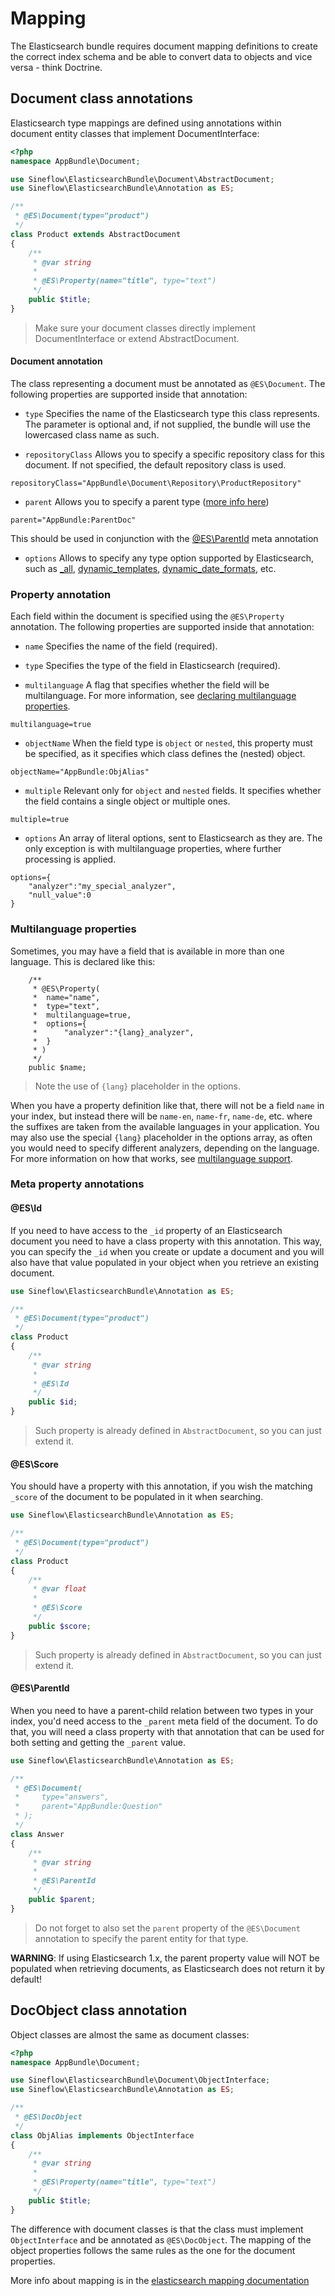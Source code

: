 # Mapping

The Elasticsearch bundle requires document mapping definitions to create the correct index schema and be able to convert data to objects and vice versa - think Doctrine. 

## Document class annotations

Elasticsearch type mappings are defined using annotations within document entity classes that implement DocumentInterface:
```php
<?php
namespace AppBundle\Document;

use Sineflow\ElasticsearchBundle\Document\AbstractDocument;
use Sineflow\ElasticsearchBundle\Annotation as ES;

/**
 * @ES\Document(type="product")
 */
class Product extends AbstractDocument
{
    /**
     * @var string
     *
     * @ES\Property(name="title", type="text")
     */
    public $title;
}
```

> Make sure your document classes directly implement DocumentInterface or extend AbstractDocument.


#### Document annotation

The class representing a document must be annotated as `@ES\Document`. The following properties are supported inside that annotation:

- `type` Specifies the name of the Elasticsearch type this class represents. The parameter is optional and, if not supplied, the bundle will use the lowercased class name as such. 

- `repositoryClass` Allows you to specify a specific repository class for this document. If not specified, the default repository class is used.
```
repositoryClass="AppBundle\Document\Repository\ProductRepository"
```

- `parent` Allows you to specify a parent type ([more info here](https://www.elastic.co/guide/en/elasticsearch/reference/current/mapping-parent-field.html))
```
parent="AppBundle:ParentDoc"
```
This should be used in conjunction with the <a href="#parentid">@ES\ParentId</a> meta annotation

- `options` Allows to specify any type option supported by Elasticsearch, such as [\_all](https://www.elastic.co/guide/en/elasticsearch/reference/current/mapping-all-field.html), [dynamic_templates](https://www.elastic.co/guide/en/elasticsearch/reference/current/dynamic-templates.html), [dynamic_date_formats](https://www.elastic.co/guide/en/elasticsearch/reference/current/dynamic-field-mapping.html#date-detection), etc. 

### Property annotation

Each field within the document is specified using the `@ES\Property` annotation. The following properties are supported inside that annotation:

- `name` Specifies the name of the field (required).

- `type` Specifies the type of the field in Elasticsearch (required).

- `multilanguage` A flag that specifies whether the field will be multilanguage. For more information, see [declaring multilanguage properties](#mlproperties).
```
multilanguage=true
```

- `objectName` When the field type is `object` or `nested`, this property must be specified, as it specifies which class defines the (nested) object.
```
objectName="AppBundle:ObjAlias"
```

- `multiple` Relevant only for `object` and `nested` fields. It specifies whether the field contains a single object or multiple ones.
```
multiple=true
```

- `options` An array of literal options, sent to Elasticsearch as they are. The only exception is with multilanguage properties, where further processing is applied. 
```
options={
    "analyzer":"my_special_analyzer", 
    "null_value":0
}
```

### <a name=mlproperties></a>Multilanguage properties

Sometimes, you may have a field that is available in more than one language. This is declared like this:

```
    /**
     * @ES\Property(
     *  name="name",
     *  type="text",
     *  multilanguage=true,
     *  options={
     *      "analyzer":"{lang}_analyzer",
     *  }
     * )
     */
    public $name;
```
> Note the use of `{lang}` placeholder in the options.

When you have a property definition like that, there will not be a field `name` in your index, but instead there will be `name-en`, `name-fr`, `name-de`, etc. where the suffixes are taken from the available languages in your application. You may also use the special `{lang}` placeholder in the options array, as often you would need to specify different analyzers, depending on the language. For more information on how that works, see [multilanguage support](i18n.md).

### Meta property annotations

#### @ES\Id

If you need to have access to the `_id` property of an Elasticsearch document you need to have a class property with this annotation.
This way, you can specify the `_id` when you create or update a document and you will also have that value populated in your object when you retrieve an existing document.

```php
use Sineflow\ElasticsearchBundle\Annotation as ES;

/**
 * @ES\Document(type="product")
 */
class Product
{
    /**
     * @var string
     *
     * @ES\Id
     */
    public $id;
}
```
> Such property is already defined in `AbstractDocument`, so you can just extend it.

#### @ES\Score

You should have a property with this annotation, if you wish the matching `_score` of the document to be populated in it when searching.

```php
use Sineflow\ElasticsearchBundle\Annotation as ES;

/**
 * @ES\Document(type="product")
 */
class Product
{
    /**
     * @var float
     *
     * @ES\Score
     */
    public $score;
}
```
> Such property is already defined in `AbstractDocument`, so you can just extend it.

#### <a name=parentid></a>@ES\ParentId

When you need to have a parent-child relation between two types in your index, you'd need access to the `_parent` meta field of the document.
To do that, you will need a class property with that annotation that can be used for both setting and getting the `_parent` value.

```php
use Sineflow\ElasticsearchBundle\Annotation as ES;

/**
 * @ES\Document(
 *     type="answers",
 *     parent="AppBundle:Question"
 * );
 */
class Answer
{
    /**
     * @var string
     *
     * @ES\ParentId
     */
    public $parent;
}
```
> Do not forget to also set the `parent` property of the `@ES\Document` annotation to specify the parent entity for that type. 

**WARNING**: If using Elasticsearch 1.x, the parent property value will NOT be populated when retrieving documents, as Elasticsearch does not return it by default! 

## DocObject class annotation

Object classes are almost the same as document classes:

```php
<?php
namespace AppBundle\Document;

use Sineflow\ElasticsearchBundle\Document\ObjectInterface;
use Sineflow\ElasticsearchBundle\Annotation as ES;

/**
 * @ES\DocObject
 */
class ObjAlias implements ObjectInterface
{
    /**
     * @var string
     *
     * @ES\Property(name="title", type="text")
     */
    public $title;
}
```

The difference with document classes is that the class must implement `ObjectInterface` and be annotated as `@ES\DocObject`. The mapping of the object properties follows the same rules as the one for the document properties.


More info about mapping is in the [elasticsearch mapping documentation](https://www.elastic.co/guide/en/elasticsearch/reference/current/mapping.html)

